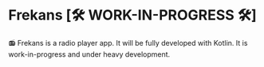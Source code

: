 # Frekans [🛠 WORK-IN-PROGRESS 🛠]
📻 Frekans is a radio player app. It will be fully developed with Kotlin. It is work-in-progress and under heavy development.
